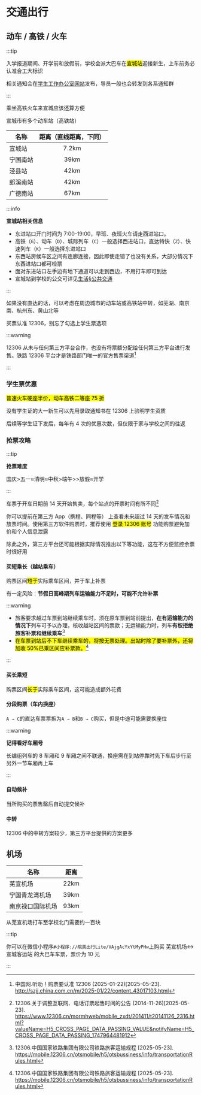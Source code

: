 # 交通出行

## 动车 / 高铁 / 火车

:::tip

入学报道期间、开学前和放假前，学校会派大巴车在<mark>宣城站</mark>迎接新生，上车前务必认准合工大标识

相关通知会在[学生工作办公室网站](https://xgzx.hfut.edu.cn/689/list.htm)发布，导员一般也会转发到各系通知群

:::

乘坐高铁火车来宣城应该还算方便

宣城市有多个动车站（高铁站）

| 名称     | 距离（直线距离，下同） |
| -------- | :--------------------: |
| 宣城站   |         7.2km          |
| 宁国南站 |          39km          |
| 泾县站   |          42km          |
| 郎溪南站 |          42km          |
| 广德南站 |          67km          |

:::info

**宣城站相关信息**

- 东进站口开门时间为 7:00-19:00，早班、夜班火车请走西进站口。
- 高铁（`G`）、动车（`D`）、城际列车（`C`）一般选择西进站口，直达特快（`Z`）、快速列车（`K`）一般选择东进站口
- 东西站房候车区之间有连廊连接，因此即使走错了也没有关系，大部分情况下东西进站口都可检票
- 面对东进站口左手边有地下通道可以走到西边，不用打车即可到达
- 宣城站到学校的公交可详见[生活§公共交通](../life/public_transportation)

:::

如果没有直达的话，可以考虑在周边城市的动车站或高铁站中转，如芜湖、南京南、杭州东、黄山北等

买票认准 12306，别忘了勾选上学生票选项

:::warning

12306 从未与任何第三方平台合作，也没有将票额分配给任何第三方平台进行发售。铁路 12306 平台才是铁路部门唯一的官方售票渠道[^2]

:::

### 学生票优惠

<mark>普速火车硬座半价，动车高铁二等座 75 折</mark>

没有学生证的大一新生可以先用录取通知书在 12306 上验明学生资质

后续等学生证下发后，每年有 4 次的优惠次数，但仅限于家与学校之间的往返

### 抢票攻略

:::tip

**抢票难度**

国庆>五一≈清明≈中秋>端午>>放假≈开学

:::

车票于开车日期前 14 天开始售卖，每个站点的开票时间有所不同[^1]

你可以提前在第三方 App（携程、同程等） 上查看未来超过 14 天的发车情况和放票时间。使用第三方软件购票时，推荐使用 <mark>登录 12306 账号</mark> 功能购票避免加价和个人信息泄露

除此之外，第三方平台还可能根据实际情况推出以下等功能，这在不方便监控余票时很好用

#### 买短乘长（越站乘车）

购票区间<mark>短于</mark>实际乘车区间，并于车上补票

有一定风险：**节假日高峰期列车运输能力不足时，可能不允许补票**

:::warning

- 旅客要求越过车票到站继续乘车时，须在原车票到站前提出，**在有运输能力的情况下**列车可予以办理，核收越站区间的票款；无运输能力时，列车**有权拒绝旅客补票和继续乘车**[^3]
- <mark>在车票到站后不下车继续乘车的，将按无票处理。出站时除了要补票外，还将加收 50%已乘区间应补票款。</mark>[^3]

:::

#### 买长乘短

购票区间<mark>长于</mark>实际乘车区间，这可能造成额外花费

#### 分段购票（车内换座）

`A → C`的直达车票票拆为`A → B`和`B → C`购买，但是中途可能需要换座位

:::warning

**记得看好车厢号**

长编组列车的 8 车厢和 9 车厢之间不联通，换座需在到站停靠时先下车后步行至另外一节车厢再上车

:::

#### 自动候补

当所购买的票售罄后自动提交候补

#### 中转

12306 中的中转方案较少，第三方平台提供的方案更多

## 机场

| 名称             | 距离  |
| ---------------- | :---: |
| 芜宣机场         | 22km  |
| 宁国青龙湾机场   | 39km  |
| 南京禄口国际机场 | 93km  |

从芜宣机场打车至学校北门需要约一百块

:::tip

你可以在微信小程序`#小程序://皖美出行Lite/VAjgAcYxYtMyPHw`上购买 芜宣机场↔宣城客运站 的大巴车车票，票价为 10 元

:::

[^1]: 12306.关于调整互联网、电话订票起售时间的公告 (2014-11-26)\[2025-05-23].  
<https://www.12306.cn/mormhweb/mobile_zxdt/201411/t20141126_2316.html?valueName=H5_CROSS_PAGE_DATA_PASSING_VALUE&notifyName=H5_CROSS_PAGE_DATA_PASSING_1747964481912>

[^2]: 中国网.听劝！购票要认准 12306 (2025-01-22)\[2025-05-23].  
<http://szjj.china.com.cn/m/2025-01/22/content_43017103.html>

[^3]: 12306.中国国家铁路集团有限公司铁路旅客运输规程 \[2025-05-23].  
<https://mobile.12306.cn/otsmobile/h5/otsbussiness/info/transportationRules.html>
